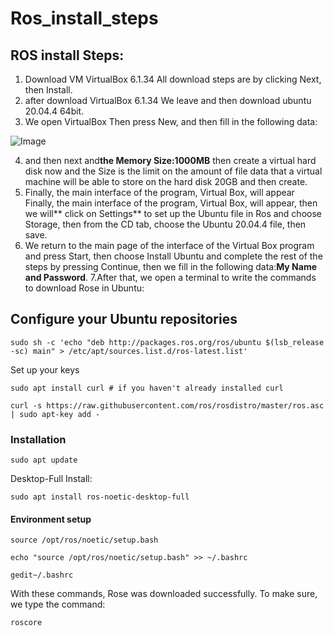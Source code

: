 # Ros_install_steps
## ROS install Steps:
1. Download VM VirtualBox 6.1.34 All download steps are by clicking Next, then Install.
2. after download VirtualBox 6.1.34 We leave and then download ubuntu 20.04.4 64bit.
3. We open VirtualBox Then press New, and then fill in the following data:

![Image](https://user-images.githubusercontent.com/110326169/182318319-7ce12ce0-191f-448a-afed-afdd9d680016.jpg)

4. and then next and**the Memory Size:1000MB** then create a virtual hard disk now and the Size is the limit on the amount of file data that a virtual machine will be able to store on the hard disk 20GB and then create.
5. Finally, the main interface of the program, Virtual Box, will appear Finally, the main interface of the program, Virtual Box, will appear, then we will** click on Settings** to set up the Ubuntu file in Ros and choose Storage, then from the CD tab, choose the Ubuntu 20.04.4 file, then save.
6. We return to the main page of the interface of the Virtual Box program and press Start, then choose Install Ubuntu and complete the rest of the steps by pressing Continue, then we fill in the following data:**My Name and Password**. 7.After that, we open a terminal to write the commands to download Rose in Ubuntu:
## Configure your Ubuntu repositories
```
sudo sh -c 'echo "deb http://packages.ros.org/ros/ubuntu $(lsb_release -sc) main" > /etc/apt/sources.list.d/ros-latest.list'
```

Set up your keys
```
sudo apt install curl # if you haven't already installed curl
```

```
curl -s https://raw.githubusercontent.com/ros/rosdistro/master/ros.asc | sudo apt-key add -
```

### Installation
```
sudo apt update
```

Desktop-Full Install:
```
sudo apt install ros-noetic-desktop-full
```

#### Environment setup
```
source /opt/ros/noetic/setup.bash
```

```
echo "source /opt/ros/noetic/setup.bash" >> ~/.bashrc
```

```
gedit~/.bashrc
```

With these commands, Rose was downloaded successfully. To make sure, we type the command:
```
roscore
```
